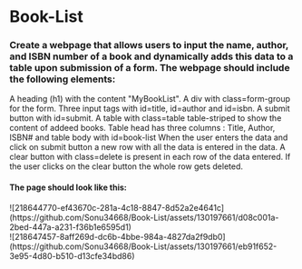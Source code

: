 # Book-List

<h3>Create a webpage that allows users to input the name, author, and ISBN number of a book and dynamically adds this data to a table upon submission of a form. The webpage should include the following elements:</h3>

A heading (h1) with the content "MyBookList".
A div with class=form-group for the form.
Three input tags with id=title, id=author and id=isbn.
A submit button with id=submit.
A table with class=table table-striped to show the content of addeed books.
Table head has three columns : Title, Author, ISBN# and table body with id=book-list
When the user enters the data and click on submit button a new row with all the data is entered in the data.
A clear button with class=delete is present in each row of the data entered. If the user clicks on the clear button the whole row gets deleted.

<h4>The page should look like this:</h4>
![218644770-ef43670c-281a-4c18-8847-8d52a2e4641c](https://github.com/Sonu34668/Book-List/assets/130197661/d08c001a-2bed-447a-a231-f36b1e6595d1)</br>
![218647457-8aff269d-dc6b-4bbe-984a-4827da2f9db0](https://github.com/Sonu34668/Book-List/assets/130197661/eb91f652-3e95-4d80-b510-d13cfe34bd86)
